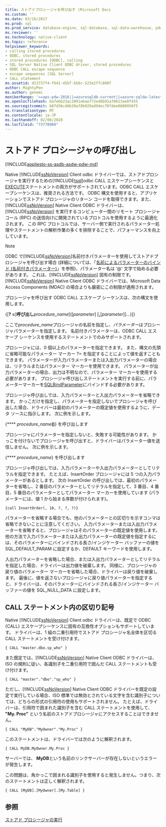 ```yaml
---
title: ストアドプロシージャを呼び出す |Microsoft Docs
ms.custom: ''
ms.date: 03/16/2017
ms.prod: sql
ms.prod_service: database-engine, sql-database, sql-data-warehouse, pdw
ms.reviewer: ''
ms.technology: native-client
ms.topic: reference
helpviewer_keywords:
- calling stored procedures
- ODBC, stored procedures
- stored procedures [ODBC], calling
- SQL Server Native Client ODBC driver, stored procedures
- ODBC CALL escape sequence
- escape sequences [SQL Server]
- CALL statement
ms.assetid: d13737f4-f641-45bf-b56c-523e2ffc080f
author: MightyPen
ms.author: genemi
monikerRange: '>=aps-pdw-2016||=azuresqldb-current||=azure-sqldw-latest||>=sql-server-2016||=sqlallproducts-allversions||>=sql-server-linux-2017||=azuresqldb-mi-current'
ms.openlocfilehash: ba7e6b23ac2091e6ae772e48b91a70613ae8f455
ms.sourcegitcommit: b87d36c46b39af8b929ad94ec707dee8800950f5
ms.translationtype: MT
ms.contentlocale: ja-JP
ms.lasthandoff: 02/08/2020
ms.locfileid: "73778960"
---
```

# <a name="calling-a-stored-procedure"></a>ストアド プロシージャの呼び出し
[!INCLUDE[appliesto-ss-asdb-asdw-pdw-md](../../includes/appliesto-ss-asdb-asdw-pdw-md.md)]

  Native [!INCLUDE[ssNoVersion](../../includes/ssnoversion-md.md)] Client odbc ドライバーでは、ストアドプロシージャを実行するための[!INCLUDE[tsql](../../includes/tsql-md.md)]odbc CALL エスケープシーケンスと[EXECUTE](../../t-sql/language-elements/execute-transact-sql.md)ステートメントの両方がサポートされています。ODBC CALL エスケープシーケンスは、推奨される方法です。 ODBC 構文を使用すると、アプリケーションでストアド プロシージャのリターン コードを取得できます。また、[!INCLUDE[ssNoVersion](../../includes/ssnoversion-md.md)] Native Client ODBC ドライバーは、[!INCLUDE[ssNoVersion](../../includes/ssnoversion-md.md)] を実行するコンピューター間のリモート プロシージャ コール (RPC) の送信向けに開発されているプロトコルを使用するように最適化されます。 この RPC プロトコルでは、サーバー側で実行されるパラメーター処理やステートメントの解析作業の多くを排除することで、パフォーマンスを向上しています。  
  
> [!NOTE]  
>  ODBC で[!INCLUDE[ssNoVersion](../../includes/ssnoversion-md.md)]名前付きパラメーターを使用してストアドプロシージャを呼び出す場合 (詳細については、「[名前によるパラメーターのバインド (名前付きパラメーター)](https://go.microsoft.com/fwlink/?LinkID=209721)」を参照)、パラメーター名は '\@' 文字で始める必要があります。 これは、[!INCLUDE[ssNoVersion](../../includes/ssnoversion-md.md)] 固有の制限です。 
  [!INCLUDE[ssNoVersion](../../includes/ssnoversion-md.md)] Native Client ODBC ドライバーでは、Microsoft Data Access Components (MDAC) の場合よりも厳密にこの制限が適用されます。  
  
 プロシージャを呼び出す ODBC CALL エスケープ シーケンスは、次の構文を使用します。  
  
 {[**? =**]**呼び出し**_procedure_name_[([*parameter*] [**,**[*parameter*]]...)]}  
  
 ここで*procedure_name*プロシージャの名前を指定し、*パラメーター*はプロシージャパラメーターを指定します。 名前付きパラメーターは、ODBC CALL エスケープ シーケンスを使用するステートメントでのみサポートされます。  
  
 プロシージャには、0 個以上のパラメーターを指定できます。 また、構文の先頭に省略可能なパラメーター マーカー ?= を指定することによって値を返すこともできます。 パラメーターが入力パラメーターまたは入出力パラメーターの場合は、リテラルまたはパラメーター マーカーを使用できます。 パラメーターが出力パラメーターの場合、出力は不明なので、パラメーター マーカーを使用する必要があります。 プロシージャ呼び出しステートメントを実行する前に、パラメーターマーカーを[SQLBindParameter](../../relational-databases/native-client-odbc-api/sqlbindparameter.md)にバインドする必要があります。  
  
 プロシージャ呼び出しでは、入力パラメーターと入出力パラメーターを省略できます。 かっこだけを指定し、パラメーターを指定しないでプロシージャを呼び出した場合、ドライバーは最初のパラメーターの既定値を使用するように、データ ソースに指示します。 次に例を示します。  
  
 {**** _procedure_name_**()**} を呼び出します  
  
 プロシージャにパラメーターを指定しないと、失敗する可能性があります。 かっこを付けないでプロシージャを呼び出すと、ドライバーはパラメーター値を送信しません。 次に例を示します。  
  
 {**** _procedure_name_} を呼び出します  
  
 プロシージャ呼び出しでは、入力パラメーターや入出力パラメーターとしてリテラルを指定できます。 たとえば、InsertOrder プロシージャには 5 つの入力パラメーターがあるとします。 次の InsertOrder の呼び出しでは、最初のパラメーターを省略し、2 番目のパラメーターとしてリテラルを指定して、3 番目、4 番目、5 番目のパラメーターとしてパラメーター マーカーを使用しています (パラメーターには、値 1 から始まる序数が付けられます)。  
  
```  
{call InsertOrder(, 10, ?, ?, ?)}  
```  
  
 パラメーターを省略する場合でも、他のパラメーターとの区切りを示すコンマは省略できないことに注意してください。 入力パラメーターまたは入出力パラメーターを省略すると、プロシージャはそのパラメーターの既定値を使用します。 他の方法で入力パラメーターまたは入出力パラメーターの既定値を指定するには、そのパラメーターにバインドされる長さ/インジケーター バッファーの値を SQL_DEFAULT_PARAM に設定するか、DEFAULT キーワードを使用します。  
  
 入出力パラメーターを省略した場合、または入出力パラメーターとしてリテラルを指定した場合、ドライバーは出力値を破棄します。 同様に、プロシージャの戻り値のパラメーター マーカーを省略した場合、ドライバーは戻り値を破棄します。 最後に、値を返さないプロシージャに戻り値パラメーターを指定すると、ドライバーは、そのパラメーターにバインドされる長さ/インジケーター バッファーの値を SQL_NULL_DATA に設定します。  
  
## <a name="delimiters-in-call-statements"></a>CALL ステートメント内の区切り記号  
 Native [!INCLUDE[ssNoVersion](../../includes/ssnoversion-md.md)] Client odbc ドライバーは、既定で ODBC {CALL} エスケープシーケンスに固有の互換性オプションもサポートしています。 ドライバーは、1 組の二重引用符でストアド プロシージャ名全体を区切る CALL ステートメントを受け付けます。  
  
```  
{ CALL "master.dbo.sp_who" }  
```  
  
 また既定では、[!INCLUDE[ssNoVersion](../../includes/ssnoversion-md.md)] Native Client ODBC ドライバーは、ISO の規則に従い、各識別子を二重引用符で囲んだ CALL ステートメントも受け付けます。  
  
```  
{ CALL "master"."dbo"."sp_who" }  
```  
  
 ただし、[!INCLUDE[ssNoVersion](../../includes/ssnoversion-md.md)] Native Client ODBC ドライバーを既定の設定で実行している場合、ISO 標準では無効とされている文字を含む識別子については、どちらの形式の引用符の使用もサポートされません。 たとえば、ドライバーは、引用符で囲まれた識別子を含む CALL ステートメントを使用して、 **"My. Proc"** という名前のストアドプロシージャにアクセスすることはできません。  
  
```  
{ CALL "MyDB"."MyOwner"."My.Proc" }  
```  
  
 このステートメントは、ドライバーでは次のように解釈されます。  
  
```  
{ CALL MyDB.MyOwner.My.Proc }  
```  
  
 サーバーでは、 **MyDB**という名前のリンクサーバーが存在しないというエラーが発生します。  
  
 この問題は、角かっこで囲まれる識別子を使用すると発生しません。つまり、次のステートメントは正しく解釈されます。  
  
```  
{ CALL [MyDB].[MyOwner].[My.Table] }  
```  
  
## <a name="see-also"></a>参照  
 [ストアド プロシージャの実行](../../relational-databases/native-client-odbc-stored-procedures/running-stored-procedures.md)  
  
  
